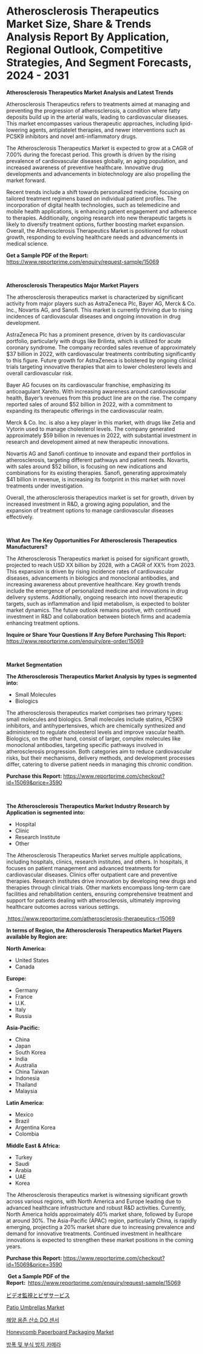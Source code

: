 <p><h1>Atherosclerosis Therapeutics Market Size, Share & Trends Analysis Report By Application, Regional Outlook, Competitive Strategies, And Segment Forecasts, 2024 - 2031</h1></p><p><strong>Atherosclerosis Therapeutics Market Analysis and Latest Trends</strong></p>
<p><p>Atherosclerosis Therapeutics refers to treatments aimed at managing and preventing the progression of atherosclerosis, a condition where fatty deposits build up in the arterial walls, leading to cardiovascular diseases. This market encompasses various therapeutic approaches, including lipid-lowering agents, antiplatelet therapies, and newer interventions such as PCSK9 inhibitors and novel anti-inflammatory drugs.</p><p>The Atherosclerosis Therapeutics Market is expected to grow at a CAGR of 7.00% during the forecast period. This growth is driven by the rising prevalence of cardiovascular diseases globally, an aging population, and increased awareness of preventive healthcare. Innovative drug developments and advancements in biotechnology are also propelling the market forward. </p><p>Recent trends include a shift towards personalized medicine, focusing on tailored treatment regimens based on individual patient profiles. The incorporation of digital health technologies, such as telemedicine and mobile health applications, is enhancing patient engagement and adherence to therapies. Additionally, ongoing research into new therapeutic targets is likely to diversify treatment options, further boosting market expansion. Overall, the Atherosclerosis Therapeutics Market is positioned for robust growth, responding to evolving healthcare needs and advancements in medical science.</p></p>
<p><strong>Get a Sample PDF of the Report:&nbsp;</strong> <a href="https://www.reportprime.com/enquiry/request-sample/15069">https://www.reportprime.com/enquiry/request-sample/15069</a></p>
<p>&nbsp;</p>
<p><strong>Atherosclerosis Therapeutics Major Market Players</strong></p>
<p><p>The atherosclerosis therapeutics market is characterized by significant activity from major players such as AstraZeneca Plc, Bayer AG, Merck & Co. Inc., Novartis AG, and Sanofi. This market is currently thriving due to rising incidences of cardiovascular diseases and ongoing innovation in drug development.</p><p>AstraZeneca Plc has a prominent presence, driven by its cardiovascular portfolio, particularly with drugs like Brilinta, which is utilized for acute coronary syndrome. The company recorded sales revenue of approximately $37 billion in 2022, with cardiovascular treatments contributing significantly to this figure. Future growth for AstraZeneca is bolstered by ongoing clinical trials targeting innovative therapies that aim to lower cholesterol levels and overall cardiovascular risk.</p><p>Bayer AG focuses on its cardiovascular franchise, emphasizing its anticoagulant Xarelto. With increasing awareness around cardiovascular health, Bayer’s revenues from this product line are on the rise. The company reported sales of around $52 billion in 2022, with a commitment to expanding its therapeutic offerings in the cardiovascular realm.</p><p>Merck & Co. Inc. is also a key player in this market, with drugs like Zetia and Vytorin used to manage cholesterol levels. The company generated approximately $59 billion in revenues in 2022, with substantial investment in research and development aimed at new therapeutic innovations.</p><p>Novartis AG and Sanofi continue to innovate and expand their portfolios in atherosclerosis, targeting different pathways and patient needs. Novartis, with sales around $52 billion, is focusing on new indications and combinations for its existing therapies. Sanofi, generating approximately $41 billion in revenue, is increasing its footprint in this market with novel treatments under investigation.</p><p>Overall, the atherosclerosis therapeutics market is set for growth, driven by increased investment in R&D, a growing aging population, and the expansion of treatment options to manage cardiovascular diseases effectively.</p></p>
<p>&nbsp;</p>
<p><strong>What Are The Key Opportunities For Atherosclerosis Therapeutics Manufacturers?</strong></p>
<p><p>The Atherosclerosis Therapeutics market is poised for significant growth, projected to reach USD XX billion by 2028, with a CAGR of XX% from 2023. This expansion is driven by rising incidence rates of cardiovascular diseases, advancements in biologics and monoclonal antibodies, and increasing awareness about preventive healthcare. Key growth trends include the emergence of personalized medicine and innovations in drug delivery systems. Additionally, ongoing research into novel therapeutic targets, such as inflammation and lipid metabolism, is expected to bolster market dynamics. The future outlook remains positive, with continued investment in R&D and collaboration between biotech firms and academia enhancing treatment options.</p></p>
<p><strong>Inquire or Share Your Questions If Any Before Purchasing This Report:</strong> <a href="https://www.reportprime.com/enquiry/pre-order/15069">https://www.reportprime.com/enquiry/pre-order/15069</a></p>
<p>&nbsp;</p>
<p><strong>Market Segmentation</strong></p>
<p><strong>The Atherosclerosis Therapeutics Market Analysis by types is segmented into:</strong></p>
<p><ul><li>Small Molecules</li><li>Biologics</li></ul></p>
<p><p>The atherosclerosis therapeutics market comprises two primary types: small molecules and biologics. Small molecules include statins, PCSK9 inhibitors, and antihypertensives, which are chemically synthesized and administered to regulate cholesterol levels and improve vascular health. Biologics, on the other hand, consist of larger, complex molecules like monoclonal antibodies, targeting specific pathways involved in atherosclerosis progression. Both categories aim to reduce cardiovascular risks, but their mechanisms, delivery methods, and development processes differ, catering to diverse patient needs in managing this chronic condition.</p></p>
<p><strong>Purchase this Report:&nbsp;</strong><a href="https://www.reportprime.com/checkout?id=15069&price=3590">https://www.reportprime.com/checkout?id=15069&price=3590</a></p>
<p>&nbsp;</p>
<p><strong>The Atherosclerosis Therapeutics Market Industry Research by Application is segmented into:</strong></p>
<p><ul><li>Hospital</li><li>Clinic</li><li>Research Institute</li><li>Other</li></ul></p>
<p><p>The Atherosclerosis Therapeutics Market serves multiple applications, including hospitals, clinics, research institutes, and others. In hospitals, it focuses on patient management and advanced treatments for cardiovascular diseases. Clinics offer outpatient care and preventive therapies. Research institutes drive innovation by developing new drugs and therapies through clinical trials. Other markets encompass long-term care facilities and rehabilitation centers, ensuring comprehensive treatment and support for patients dealing with atherosclerosis, ultimately improving healthcare outcomes across various settings.</p></p>
<p><a href="https://www.reportprime.com/atherosclerosis-therapeutics-r15069">&nbsp;https://www.reportprime.com/atherosclerosis-therapeutics-r15069</a></p>
<p><strong>In terms of Region, the Atherosclerosis Therapeutics Market Players available by Region are:</strong></p>
<p>
    <p> <strong> North America: </strong>
        <ul>
            <li>United States</li>
            <li>Canada</li>
        </ul>
        </p> 
    <p> <strong> Europe: </strong>
        <ul>
            <li>Germany</li>
            <li>France</li>
            <li>U.K.</li>
            <li>Italy</li>
            <li>Russia</li>
        </ul>
        </p> 
    <p> <strong> Asia-Pacific: </strong>
        <ul>
            <li>China</li>
            <li>Japan</li>
            <li>South Korea</li>
            <li>India</li>
            <li>Australia</li>
            <li>China Taiwan</li>
            <li>Indonesia</li>
            <li>Thailand</li>
            <li>Malaysia</li>
        </ul>
        </p> 
    <p> <strong> Latin America: </strong>
        <ul>
            <li>Mexico</li>
            <li>Brazil</li>
            <li>Argentina Korea</li>
            <li>Colombia</li>
        </ul>
        </p> 
    <p> <strong> Middle East & Africa: </strong>
        <ul>
            <li>Turkey</li>
            <li>Saudi</li>
            <li>Arabia</li>
            <li>UAE</li>
            <li>Korea</li>
        </ul>
    </p>
    </p>
<p><p>The Atherosclerosis therapeutics market is witnessing significant growth across various regions, with North America and Europe leading due to advanced healthcare infrastructure and robust R&D activities. Currently, North America holds approximately 40% market share, followed by Europe at around 30%. The Asia-Pacific (APAC) region, particularly China, is rapidly emerging, projecting a 20% market share due to increasing prevalence and demand for innovative treatments. Continued investment in healthcare innovations is expected to strengthen these market positions in the coming years.</p></p>
<p><strong>Purchase this Report: </strong><a href="https://www.reportprime.com/checkout?id=15069&price=3590">https://www.reportprime.com/checkout?id=15069&price=3590</a></p>
<p>&nbsp;<strong>Get a Sample PDF of the Report:&nbsp;&nbsp;</strong><a href="https://www.reportprime.com/enquiry/request-sample/15069">https://www.reportprime.com/enquiry/request-sample/15069</a></p>
<p><strong></strong></p>
<p><p><a href="https://medium.com/@raap8632/video-surveillance-and-vsaas-market-%E3%81%AE%E3%82%B0%E3%83%AD%E3%83%BC%E3%83%90%E3%83%AB%E5%B8%82%E5%A0%B4%E6%A6%82%E8%A6%81%E3%81%AF-%E4%B8%96%E7%95%8C%E3%81%8A%E3%82%88%E3%81%B3%E4%B8%BB%E8%A6%81%E5%B8%82%E5%A0%B4%E3%81%AB%E3%81%8A%E3%81%91%E3%82%8B%E6%A5%AD%E7%95%8C%E3%81%AB%E5%BD%B1%E9%9F%BF%E3%82%92%E4%B8%8E%E3%81%88%E3%82%8B%E4%B8%BB%E8%A6%81%E3%81%AA%E3%83%88%E3%83%AC%E3%83%B3%E3%83%89%E3%81%AB%E3%81%A4%E3%81%84%E3%81%A6-%E7%8B%AC%E8%87%AA%E3%81%AE%E8%A6%96%E7%82%B9%E3%82%92%E6%8F%90%E4%BE%9B%E3%81%97%E3%81%BE%E3%81%99-7d62639ae0bf">ビデオ監視とビザサービス</a></p><p><a href="https://medium.com/@theresa.lee545/the-global-market-overview-of-the-patio-umbrellas-market-provides-a-unique-perspective-on-the-key-affd7eb1632e">Patio Umbrellas Market</a></p><p><a href="https://medium.com/@rudyswaniafgwski56664/%EC%84%B8%EA%B3%84-marine-dissolved-oxygen-do-sensors-market-%EC%9D%80-2024%EC%97%90%EC%84%9C-2031%EB%A1%9C-%EC%97%B0%ED%8F%89%EA%B7%A0-%EC%A6%9D%EA%B0%80%EC%9C%A8%EC%9D%84-%EB%B3%B4%EC%9D%BC-%EA%B2%83%EC%9C%BC%EB%A1%9C-%EC%98%88%EC%83%81%EB%90%A9%EB%8B%88%EB%8B%A4-a3f204137f9f">해양 용존 산소 DO 센서</a></p><p><a href="https://www.linkedin.com/pulse/honeycomb-paperboard-packaging-market-size-share-competitive-nb2pc?trackingId=tex7YLh0TVGdmMFwEuSMog%3D%3D">Honeycomb Paperboard Packaging Market</a></p><p><a href="https://medium.com/@rudyswaniafgwski56664/%EC%84%B8%EA%B3%84-explosion-proof-and-anti-corrosion-camera-market-%EC%9D%80-2024%EC%97%90%EC%84%9C-2031%EB%A1%9C-%EC%97%B0%ED%8F%89%EA%B7%A0-%EC%A6%9D%EA%B0%80%EC%9C%A8%EC%9D%84-%EB%B3%B4%EC%9D%BC-%EA%B2%83%EC%9C%BC%EB%A1%9C-%EC%98%88%EC%83%81%EB%90%A9%EB%8B%88%EB%8B%A4-7a9a978114b3">방폭 및 부식 방지 카메라</a></p></p>